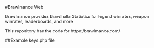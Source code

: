 #Brawlmance Web

Brawlmance provides Brawlhalla Statistics for legend winrates, weapon winrates, leaderboards, and more


This repository has the code for https:/brawlmance.com/

##Example keys.php file

<?

$db_host="localhost";


$db_name="YOURDBNAME";


$db_password="YOURDBPASSWORD";


$db_user="YOURDBUSER";


$BRAWLHALLAAPIKEY="YOURBRAWLHALLAAPIKEY";